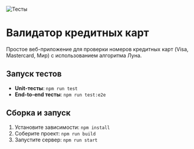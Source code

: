 ![Тесты](https://github.com/Adrenokrome72/alifanov-ahj-testing/actions/workflows/ci.yml/badge.svg)

# Валидатор кредитных карт

Простое веб-приложение для проверки номеров кредитных карт (Visa, Mastercard, Мир) с использованием алгоритма Луна.

## Запуск тестов

- **Unit-тесты**: `npm run test`
- **End-to-end тесты**: `npm run test:e2e`

## Сборка и запуск

1. Установите зависимости: `npm install`
2. Соберите проект: `npm run build`
3. Запустите сервер: `npm run start`
